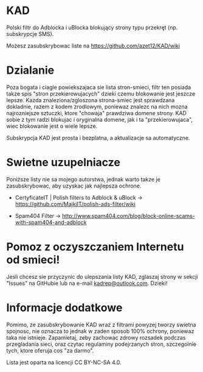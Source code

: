 # KAD
Polski filtr do Adblocka i uBlocka blokujący strony typu przekręt (np. subskrypcje SMS).

Możesz zasubskrybowac liste na https://github.com/azet12/KAD/wiki

# Dzialanie
Poza bogata i ciagle powiekszajaca sie lista stron-smieci, filtr ten posiada takze spis "stron przekierowujacych" dzieki czemu blokowanie jest jeszcze lepsze. Kazda znaleziona/zgloszona strona-smiec jest sprawdzana dokladnie, razem z kodem zrodlowym, poniewaz znalezc na nich mozna najrozniejsze sztuczki, ktore "chowaja" prawdziwa domene strony. KAD sobie z tym radzi blokujac i oryginalna domene, jak i ta "przekierowujaca", wiec blokowanie jest o wiele lepsze.

Subskrypcja KAD jest prosta i bezplatna, a aktualizacje sa automatyczne.

# Swietne uzupelniacze
Poniższe listy nie sa mojego autorstwa, jednak warto takze je zasubskrybowac, aby uzyskac jak najlepsza ochrone.

* CertyficateIT | Polish filters to Adblock & uBlock -> https://github.com/MajkiIT/polish-ads-filter/wiki

* Spam404 Filter -> http://www.spam404.com/blog/block-online-scams-with-spam404-and-adblock

# Pomoz z oczyszczaniem Internetu od smieci!
Jesli chcesz sie przyczynic do ulepszania listy KAD, zglaszaj strony w sekcji "Issues" na GitHubie lub na e-mail kadrep@outlook.com. Dzieki!

# Informacje dodatkowe
Pomimo, ze zasubskrybowanie KAD wraz z filtrami powyzej tworzy swietna spojnosc, nie oznacza to jednak w zaden sposob 100% ochrony, poniewaz taka nie istnieje. Zapamietaj, zeby zachowac zdrowy rozsadek podczas przegladania sieci, oraz czytac regulaminy podejrzanych stron, szczegolnie tych, ktore oferuja cos "za darmo".

Lista jest oparta na licencji CC BY-NC-SA 4.0.
